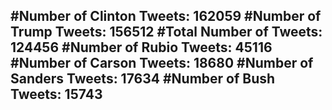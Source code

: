 #Number of Clinton Tweets: 162059
#Number of Trump Tweets: 156512
#Total Number of Tweets: 124456 
#Number of Rubio Tweets: 45116
#Number of Carson Tweets: 18680
#Number of Sanders Tweets: 17634
#Number of Bush Tweets: 15743
---
